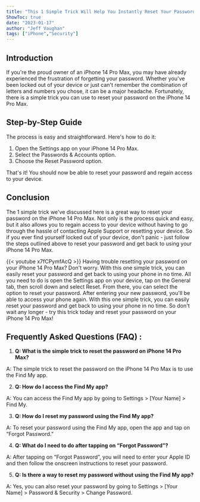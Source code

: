 ```yaml
---
title: "This 1 Simple Trick Will Help You Instantly Reset Your Password on iPhone 14 Pro Max!"
ShowToc: true 
date: "2023-01-17"
author: "Jeff Vaughan" 
tags: ["iPhone","Security"]
---
```

## Introduction

If you're the proud owner of an iPhone 14 Pro Max, you may have already experienced the frustration of forgetting your password. Whether you've been locked out of your device or just can't remember the combination of letters and numbers you chose, it can be a major headache. Fortunately, there is a simple trick you can use to reset your password on the iPhone 14 Pro Max. 

## Step-by-Step Guide

The process is easy and straightforward. Here's how to do it: 

1. Open the Settings app on your iPhone 14 Pro Max. 
2. Select the Passwords & Accounts option. 
3. Choose the Reset Password option. 

That's it! You should now be able to reset your password and regain access to your device. 

## Conclusion

The 1 simple trick we've discussed here is a great way to reset your password on the iPhone 14 Pro Max. Not only is the process quick and easy, but it also allows you to regain access to your device without having to go through the hassle of contacting Apple Support or resetting your device. So if you ever find yourself locked out of your device, don't panic - just follow the steps outlined above to reset your password and get back to using your iPhone 14 Pro Max.

{{< youtube x7fCPymfAcQ >}} 
Having trouble resetting your password on your iPhone 14 Pro Max? Don't worry. With this one simple trick, you can easily reset your password and get back to using your phone in no time. All you need to do is open the Settings app on your device, tap on the General tab, then scroll down and select Reset. From there, you can select the option to reset your password. After entering your new password, you'll be able to access your phone again. With this one simple trick, you can easily reset your password and get back to using your phone in no time. So don't wait any longer - try this trick today and reset your password on your iPhone 14 Pro Max!

## Frequently Asked Questions (FAQ) :
1. **Q: What is the simple trick to reset the password on iPhone 14 Pro Max?**

A: The simple trick to reset the password on the iPhone 14 Pro Max is to use the Find My app.

2. **Q: How do I access the Find My app?**

A: You can access the Find My app by going to Settings > [Your Name] > Find My.

3. **Q: How do I reset my password using the Find My app?**

A: To reset your password using the Find My app, open the app and tap on “Forgot Password.”

4. **Q: What do I need to do after tapping on “Forgot Password”?**

A: After tapping on “Forgot Password”, you will need to enter your Apple ID and then follow the onscreen instructions to reset your password.

5. **Q: Is there a way to reset my password without using the Find My app?**

A: Yes, you can also reset your password by going to Settings > [Your Name] > Password & Security > Change Password.



